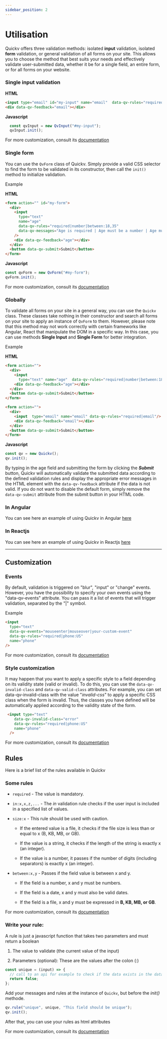 ```yaml
---
sidebar_position: 2
---
```

# Utilisation
Quickv offers three validation methods: isolated **input** validation, isolated **form** validation, or general validation of all forms on your site. This allows you to choose the method that best suits your needs and effectively validate user-submitted data, whether it be for a single field, an entire form, or for all forms on your website.

### Single input validation 

**HTML**
```html
<input type="email" id="my-input" name="email"  data-qv-rules="required|email" />
<div data-qv-feedback="email"></div>
```
**Javascript**
```js
  const qvInput = new QvInput("#my-input");
  qvInput.init();
```
For more customization, consult its [documentation](/docs/validation/qv-input)
 
### Single form

You can use the `QvForm` class of Quickv. Simply provide a valid CSS selector to find the form to be validated in its constructor, then call the `init()` method to initialize validation.

Example

**HTML**
```html
<form action="" id="my-form">
  <div>
    <input
      type="text"
      name="age"
      data-qv-rules="required|number|between:18,35"
      data-qv-messages="Age is required | Age must be a number | Age must be between 18 and 35"
    />
    <div data-qv-feedback="age"></div>
  </div>
  <button data-qv-submit>Submit</button>
</form>
```
**Javascript**
```js
const qvForm = new QvForm("#my-form");
qvForm.init();
```
For more customization, consult its [documentation](#)


### Globally

 To validate all forms on your site in a general way, you can use the  `Quickv` class. These classes take nothing in their constructor and search all forms on your site to apply an instance of `QvForm` to them. However, please note that this method may not work correctly with certain frameworks like Angular, React that manipulate the DOM in a specific way. In this case, you can use methods **Single Input** and **Single Form** for better integration.

Example

**HTML**
```html
<form action="">
  <div>
    <input
      type="text" name="age"  data-qv-rules="required|number|between:18,35" data-qv-messages="Age is required | Age must be a number | Age must be between 18 and 35" />
    <div data-qv-feedback="age"></div>
  </div>
  <button data-qv-submit>Submit</button>
</form>

<form action="">
  <div>
    <input  type="email" name="email" data-qv-rules="required|email"/>
    <div data-qv-feedback="email"></div>
  </div>
  <button data-qv-submit>Submit</button>
</form>
```

**Javascript**
```js
const qv = new Quickv();
qv.init();
```

By typing in the age field and submitting the form by clicking the **_Submit_** button, Quickv will automatically validate the submitted data according to the defined validation rules and display the appropriate error messages in the HTML element with the `data-qv-feedback` attribute if the data is not valid.
If you do not want to disable the default form, simply remove the `data-qv-submit` attribute from the submit button in your HTML code.

### In Angular
You can see here an example of using Quickv in Angular [here](https://github.com/Claudye/ng-quickv)


### In Reactjs

You can see here an example of using Quickv in Reactjs [here](https://github.com/Meschack/quickv-test/tree/react-test)

---


## Customization
 
### Events  

By default, validation is triggered on "blur", "input" or "change" events. However, you have the possibility to specify your own events using the "data-qv-events" attribute. You can pass it a list of events that will trigger validation, separated by the "|" symbol.

Example
```html
<input
  type="text"
  data-qv-events="mouseenter|mouseover|your-custom-event"
  data-qv-rules="required|phone:US"
  name="phone"
/>
```
For more customization, consult its [documentation](#)

### Style customization

It may happen that you want to apply a specific style to a field depending on its validity state (valid or invalid). To do this, you can use the `data-qv-invalid-class` and `data-qv-valid-class` attributes. For example, you can set data-qv-invalid-class with the value "_invalid-css_" to apply a specific CSS class when the form is invalid. Thus, the classes you have defined will be automatically applied according to the validity state of the form.

```html
 <input type="text" 
    data-qv-invalid-class="error" 
    data-qv-rules="required|phone:US"
    name="phone"
  />
```
For more customization, consult its [documentation](#)

## Rules
Here is a brief list of the rules available in Quickv
### Some rules
- `required` - The value is mandatory.

- `in:x,x,z,...` - The _in_ validation rule checks if the user input is included in a specified list of values.

- `size:x` - This rule should be used with caution.

  - If the entered value is a file, it checks if the file size is less than or equal to x (B, KB, MB, or GB).

  - If the value is a string, it checks if the length of the string is exactly x (an integer).

  - If the value is a number, it passes if the number of digits (including separators) is exactly x (an integer).

- `between:x,y` - Passes if the field value is between x and y.

  - If the field is a number, x and y must be numbers.

  - If the field is a date, x and y must also be valid dates.

  - If the field is a file, x and y must be expressed in **B, KB, MB, or GB**.


For more customization, consult its [documentation](#)

### Write your rule:

A rule is just a javascript function that takes two parameters and must return a boolean

1. The value to validate (the current value of the input)

1. Parameters (optional): These are the values after the colon (:)

```js
const unique = (input) => {
  // call to an api for example to check if the data exists in the database
  return false;
};
```

Add your messages and rules at the instance of `Quickv`, but before the _init()_ methode.

```js
qv.rule("unique", unique, "This field should be unique");
qv.init();
```

After that, you can use your rules as html attributes

For more customization, consult its [documentation](#)
